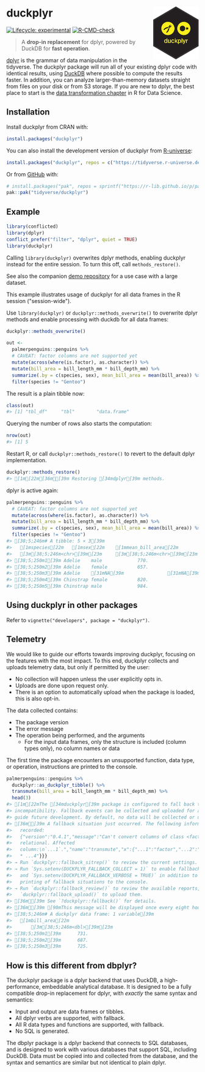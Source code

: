 
<!-- README.md and index.md are generated from README.Rmd. Please edit that file. -->



# duckplyr <a href="https://duckplyr.tidyverse.org"><img src="man/figures/logo.png" align="right" height="138" /></a>

<!-- badges: start -->
[![Lifecycle: experimental](https://img.shields.io/badge/lifecycle-experimental-orange.svg)](https://lifecycle.r-lib.org/articles/stages.html#experimental)
[![R-CMD-check](https://github.com/tidyverse/duckplyr/actions/workflows/R-CMD-check.yaml/badge.svg)](https://github.com/tidyverse/duckplyr/actions/workflows/R-CMD-check.yaml)
<!-- badges: end -->

> A **drop-in replacement** for dplyr, powered by DuckDB for **fast operation**.

[dplyr](https://dplyr.tidyverse.org/) is the grammar of data manipulation in the tidyverse.
The duckplyr package will run all of your existing dplyr code with identical results, using [DuckDB](https://duckdb.org/) where possible to compute the results faster.
In addition, you can analyze larger-than-memory datasets straight from files on your disk or from S3 storage.
If you are new to dplyr, the best place to start is the [data transformation chapter](https://r4ds.hadley.nz/data-transform) in R for Data Science.


## Installation

Install duckplyr from CRAN with:

``` r
install.packages("duckplyr")
```

You can also install the development version of duckplyr from [R-universe](https://tidyverse.r-universe.dev/builds):

``` r
install.packages("duckplyr", repos = c("https://tidyverse.r-universe.dev", "https://cloud.r-project.org"))
```

Or from [GitHub](https://github.com/) with:

``` r
# install.packages("pak", repos = sprintf("https://r-lib.github.io/p/pak/stable/%s/%s/%s", .Platform$pkgType, R.Version()$os, R.Version()$arch))
pak::pak("tidyverse/duckplyr")
```


## Example


``` r
library(conflicted)
library(dplyr)
conflict_prefer("filter", "dplyr", quiet = TRUE)
library(duckplyr)
```

Calling `library(duckplyr)` overwrites dplyr methods,
enabling duckplyr instead for the entire session. 
To turn this off, call `methods_restore()`.

See also the companion [demo repository](https://github.com/Tmonster/duckplyr_demo) for a use case with a large dataset.

This example illustrates usage of duckplyr for all data frames in the R session 
("session-wide").

Use `library(duckplyr)` or `duckplyr::methods_overwrite()` to overwrite dplyr methods and enable processing with duckdb for all data frames:


``` r
duckplyr::methods_overwrite()
```





``` r
out <-
  palmerpenguins::penguins %>%
  # CAVEAT: factor columns are not supported yet
  mutate(across(where(is.factor), as.character)) %>%
  mutate(bill_area = bill_length_mm * bill_depth_mm) %>%
  summarize(.by = c(species, sex), mean_bill_area = mean(bill_area)) %>%
  filter(species != "Gentoo")
```

The result is a plain tibble now:


``` r
class(out)
#> [1] "tbl_df"     "tbl"        "data.frame"
```

Querying the number of rows also starts the computation:


``` r
nrow(out)
#> [1] 5
```

Restart R, or call `duckplyr::methods_restore()` to revert to the default dplyr implementation.


``` r
duckplyr::methods_restore()
#> [1m[22m[36mℹ[39m Restoring [34mdplyr[39m methods.
```

dplyr is active again:


``` r
palmerpenguins::penguins %>%
  # CAVEAT: factor columns are not supported yet
  mutate(across(where(is.factor), as.character)) %>%
  mutate(bill_area = bill_length_mm * bill_depth_mm) %>%
  summarize(.by = c(species, sex), mean_bill_area = mean(bill_area)) %>%
  filter(species != "Gentoo")
#> [38;5;246m# A tibble: 5 × 3[39m
#>   [1mspecies[22m   [1msex[22m    [1mmean_bill_area[22m
#>   [3m[38;5;246m<chr>[39m[23m     [3m[38;5;246m<chr>[39m[23m           [3m[38;5;246m<dbl>[39m[23m
#> [38;5;250m1[39m Adelie    male             770.
#> [38;5;250m2[39m Adelie    female           657.
#> [38;5;250m3[39m Adelie    [31mNA[39m                [31mNA[39m 
#> [38;5;250m4[39m Chinstrap female           820.
#> [38;5;250m5[39m Chinstrap male             984.
```


## Using duckplyr in other packages

Refer to `vignette("developers", package = "duckplyr")`.

## Telemetry

We would like to guide our efforts towards improving duckplyr, focusing on the features with the most impact.
To this end, duckplyr collects and uploads telemetry data, but only if permitted by the user:

- No collection will happen unless the user explicitly opts in.
- Uploads are done upon request only.
- There is an option to automatically upload when the package is loaded, this is also opt-in.

The data collected contains:

- The package version
- The error message
- The operation being performed, and the arguments
    - For the input data frames, only the structure is included (column types only), no column names or data

The first time the package encounters an unsupported function, data type, or operation, instructions are printed to the console.




``` r
palmerpenguins::penguins %>%
  duckplyr::as_duckplyr_tibble() %>%
  transmute(bill_area = bill_length_mm * bill_depth_mm) %>%
  head(3)
#> [1m[22mThe [34mduckplyr[39m package is configured to fall back to [34mdplyr[39m when it encounters an
#> incompatibility. Fallback events can be collected and uploaded for analysis to
#> guide future development. By default, no data will be collected or uploaded.
#> [36mℹ[39m A fallback situation just occurred. The following information would have been
#>   recorded:
#>   {"version":"0.4.1","message":"Can't convert columns of class <factor> to
#>   relational. Affected
#>   column:\n`...1`.","name":"transmute","x":{"...1":"factor","...2":"factor","...3":"numeric","...4":"numeric","...5":"integer","...6":"integer","...7":"factor","...8":"integer"},"args":{"dots":{"...9":"...3
#>   * ...4"}}}
#> → Run `duckplyr::fallback_sitrep()` to review the current settings.
#> → Run `Sys.setenv(DUCKPLYR_FALLBACK_COLLECT = 1)` to enable fallback logging,
#>   and `Sys.setenv(DUCKPLYR_FALLBACK_VERBOSE = TRUE)` in addition to enable
#>   printing of fallback situations to the console.
#> → Run `duckplyr::fallback_review()` to review the available reports, and
#>   `duckplyr::fallback_upload()` to upload them.
#> [36mℹ[39m See `?duckplyr::fallback()` for details.
#> [36mℹ[39m [90mThis message will be displayed once every eight hours.[39m
#> [38;5;246m# A duckplyr data frame: 1 variable[39m
#>   [1mbill_area[22m
#>       [3m[38;5;246m<dbl>[39m[23m
#> [38;5;250m1[39m      731.
#> [38;5;250m2[39m      687.
#> [38;5;250m3[39m      725.
```

## How is this different from dbplyr?

The duckplyr package is a dplyr backend that uses DuckDB, a high-performance, embeddable analytical database.
It is designed to be a fully compatible drop-in replacement for dplyr, with *exactly* the same syntax and semantics:

- Input and output are data frames or tibbles.
- All dplyr verbs are supported, with fallback.
- All R data types and functions are supported, with fallback.
- No SQL is generated.

The dbplyr package is a dplyr backend that connects to SQL databases, and is designed to work with various databases that support SQL, including DuckDB.
Data must be copied into and collected from the database, and the syntax and semantics are similar but not identical to plain dplyr.
